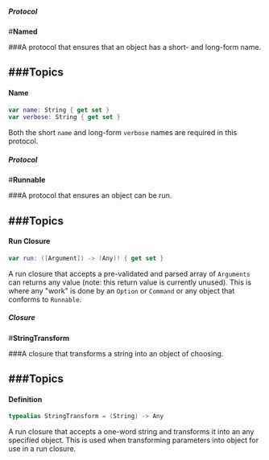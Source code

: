 ##### Protocol
#**Named**

###A protocol that ensures that an object has a short- and long-form name.

###**Topics**
---
#### Name                
``` swift
var name: String { get set }
var verbose: String { get set }
```
Both the short `name` and long-form `verbose` names are required in this protocol.


##### Protocol
#**Runnable**

###A protocol that ensures an object can be run.

###**Topics**
---
#### Run Closure                
``` swift
var run: ([Argument]) -> (Any)! { get set }
```
A run closure that accepts a pre-validated and parsed array of `Arguments` can returns any value (note: this return value is currently unused). This is where any "work" is done by an `Option` or `Command` or any object that conforms to `Runnable`.


##### Closure
#**StringTransform**

###A closure that transforms a string into an object of choosing.

###**Topics**
---
#### Definition                
``` swift
typealias StringTransform = (String) -> Any
```
A run closure that accepts a one-word string and transforms it into an any specified object. This is used when transforming parameters into object for use in a run closure.
